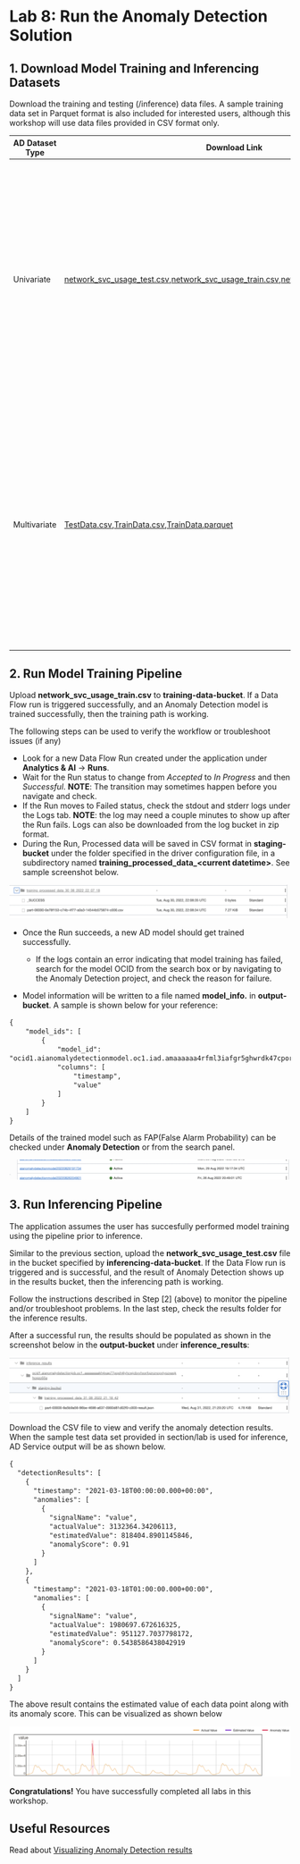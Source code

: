 Lab 8: Run the Anomaly Detection Solution
===

## 1. Download Model Training and Inferencing Datasets

Download the training and testing (/inference) data files. A sample training data set in Parquet format is also included for interested users, although this workshop will use data files provided in CSV format only.

| AD Dataset Type | Download Link | Use Case Description |
| ------------ | ------------- | ----------- |
| Univariate | [network\_svc\_usage\_test.csv](./files/network_svc_usage_test.csv),[network\_svc\_usage\_train.csv](./files/network_svc_usage_train.csv),[network\_svc\_usage\_train.parquet](./files/network_svc_usage_test.parquet) | A sample univariate dataset which contains the amount of data transferred at various times from a network log. The training data set will be used to train a model, and the inference data set will be used to detect anomalous values in the log. |
| Multivariate | [TestData.csv](./files/TestData.csv),[TrainData.csv](./files/TrainData.csv),[TrainData.parquet](./files/TrainData.parquet) | A sample multivariate dataset which contains tire pressure and temperature values. The training data set will be used to train a model and inference data set will be used to detect anomalous values in tire pressure and temperature values. |

## 2. Run Model Training Pipeline

Upload **network\_svc\_usage\_train.csv** to **training-data-bucket**. If a Data Flow run is triggered successfully, and an Anomaly Detection model is trained successfully, then the training path is working.

The following steps can be used to verify the workflow or troubleshoot issues (if any)
- Look for a new Data Flow Run created under the application under **Analytics & AI** -> **Runs**.
- Wait for the Run status to change from *Accepted* to *In Progress* and then *Successful*. **NOTE**: The transition may sometimes happen before you navigate and check.
- If the Run moves to Failed status, check the stdout and stderr logs under the Logs tab. **NOTE**: the log may need a couple minutes to show up after the Run fails. Logs can also be downloaded from the log bucket in zip format.
- During the Run, Processed data will be saved in CSV format in **staging-bucket** under the folder specified in the driver configuration file, in a subdirectory named **training\_processed_data\_\<current datetime\>**. See sample screenshot below.

![](./images/Exp1.png)

- Once the Run succeeds, a new AD model should get trained successfully. 
  
  * If the logs contain an error indicating that model training has failed, search for the model OCID from the search box or by navigating to the Anomaly Detection project, and check the reason for failure.

- Model information will be written to a file named **model_info.** in **output-bucket**. A sample is shown below for your reference:

```
{
    "model_ids": [
        {
            "model_id": "ocid1.aianomalydetectionmodel.oc1.iad.amaaaaaa4rfml3iafgr5ghwrdk47cporuwhqg5fnr6xl4qsirdlvdsv46qoa",
            "columns": [
                "timestamp",
                "value"
            ]
        }
    ]
}
```

Details of the trained model such as FAP(False Alarm Probability) can be checked under **Anomaly Detection** or from the search panel.

![](./images/Exp2.png)

## 3. Run Inferencing Pipeline

The application assumes the user has succesfully performed model training using the pipeline prior to inference.

Similar to the previous section, upload the **network\_svc\_usage_test.csv** file in the bucket specified by **inferencing-data-bucket**. If the Data Flow run is triggered and is successful, and the result of Anomaly Detection shows up in the results bucket, then the inferencing path is working. 

Follow the instructions described in Step [2] (above) to monitor the pipeline and/or troubleshoot problems. In the last step, check the results folder for the inference results.

After a successful run, the results should be populated as shown in the screenshot below in the **output-bucket** under **inference_results**:

![](./images/Exp3.png)

Download the CSV file to view and verify the anomaly detection results. When the sample test data set provided in section/lab is used for inference, AD Service output will be as shown below.

```
{
  "detectionResults": [
    {
      "timestamp": "2021-03-18T00:00:00.000+00:00",
      "anomalies": [
        {
          "signalName": "value",
          "actualValue": 3132364.34206113,
          "estimatedValue": 818404.8901145846,
          "anomalyScore": 0.91
        }
      ]
    },
    {
      "timestamp": "2021-03-18T01:00:00.000+00:00",
      "anomalies": [
        {
          "signalName": "value",
          "actualValue": 1980697.672616325,
          "estimatedValue": 951127.7037798172,
          "anomalyScore": 0.5438586438042919
        }
      ]
    }
  ]
}
```
The above result contains the estimated value of each data point along with its anomaly score. This can be visualized as shown below

![Visualization of Anomaly Detection result](./images/Exp4.jpg)

**Congratulations!**  You have successfully completed all labs in this workshop.

## Useful Resources

Read about [Visualizing Anomaly Detection results](https://docs.oracle.com/en-us/iaas/Content/anomaly/using/det-anomaly.htm#det-anomaly)

